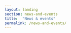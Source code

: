```yaml
---
layout: landing
section: news-and-events
title:  "News & events"
permalink: /news-and-events/
---
```

